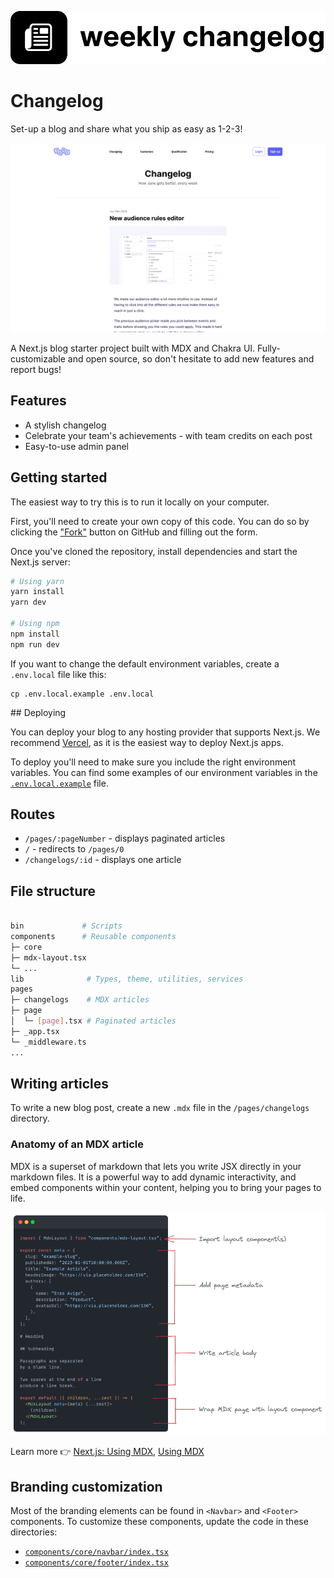 ![](/highlight.png)

# Changelog

Set-up a blog and share what you ship as easy as 1-2-3!

![screenshot](/changelog.png)

A Next.js blog starter project built with MDX and Chakra UI. Fully-customizable and open source, so don't hesitate to add new features and report bugs!

## Features

- A stylish changelog
- Celebrate your team's achievements - with team credits on each post
- Easy-to-use admin panel

## Getting started

The easiest way to try this is to run it locally on your computer.

First, you'll need to create your own copy of this code. You can do so by clicking the ["Fork"](https://github.com/juneHQ/changelog/fork) button on GitHub and filling out the form.

Once you've cloned the repository, install dependencies and start the Next.js server:

```bash
# Using yarn
yarn install
yarn dev

# Using npm
npm install
npm run dev
```

If you want to change the default environment variables, create a `.env.local` file like this:

```
cp .env.local.example .env.local
```

## Deploying

You can deploy your blog to any hosting provider that supports Next.js. We recommend [Vercel](https://vercel.com), as it is the easiest way to deploy Next.js apps.

To deploy you'll need to make sure you include the right environment variables. You can find some examples of our environment variables in the [`.env.local.example`](https://github.com/juneHQ/changelog/tree/master/.env.example) file.

## Routes

- `/pages/:pageNumber` - displays paginated articles
- `/` - redirects to `/pages/0`
- `/changelogs/:id` - displays one article

## File structure

```bash

bin             # Scripts
components      # Reusable components
├─ core
├─ mdx-layout.tsx
└─ ...
lib              # Types, theme, utilities, services
pages
├─ changelogs    # MDX articles
├─ page
│  └─ [page].tsx # Paginated articles
├─ _app.tsx
└─ _middleware.ts
...
```

## Writing articles

To write a new blog post, create a new `.mdx` file in the `/pages/changelogs` directory.

### Anatomy of an MDX article

MDX is a superset of markdown that lets you write JSX directly in your markdown files. It is a powerful way to add dynamic interactivity, and embed components within your content, helping you to bring your pages to life.

![mdx-preview](/mdx-preview.png)

Learn more 👉 [Next.js: Using MDX](https://nextjs.org/docs/advanced-features/using-mdx), [Using MDX](https://mdxjs.com/docs/using-mdx/)

## Branding customization

Most of the branding elements can be found in `<Navbar>` and `<Footer>` components. To customize these components, update the code in these directories:

- [`components/core/navbar/index.tsx`](https://github.com/juneHQ/changelog/tree/master/components/core/navbar)
- [`components/core/footer/index.tsx`](https://github.com/juneHQ/changelog/tree/master/components/core/footer)
